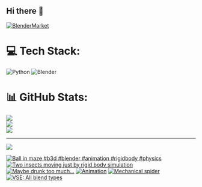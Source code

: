 ## Hi there 👋

<!--
**luckychris/luckychris** is a ✨ _special_ ✨ repository because its `README.md` (this file) appears on your GitHub profile.

Here are some ideas to get you started:

- 🔭 I’m currently working on ...
- 🌱 I’m currently learning ...
- 👯 I’m looking to collaborate on ...
- 🤔 I’m looking for help with ...
- 💬 Ask me about ...
- 📫 How to reach me: https://www.instagram.com/blender.fun/
- 😄 Pronouns: ...
- ⚡ Fun fact: ...
-->


[![BlenderMarket](https://assets.superhivemarket.com/site_assets/blendermarketlogo.png)](https://blendermarket.com/creators/blenderfun)

# 💻 Tech Stack:
![Python](https://img.shields.io/badge/python-3670A0?style=for-the-badge&logo=python&logoColor=ffdd54) ![Blender](https://img.shields.io/badge/blender-%23F5792A.svg?style=for-the-badge&logo=blender&logoColor=white)
# 📊 GitHub Stats:
![](https://github-readme-stats.vercel.app/api?username=luckychris&theme=great-gatsby&hide_border=false&include_all_commits=false&count_private=false)<br/>
![](https://github-readme-streak-stats.herokuapp.com/?user=luckychris&theme=great-gatsby&hide_border=false)<br/>
![](https://github-readme-stats.vercel.app/api/top-langs/?username=luckychris&theme=great-gatsby&hide_border=false&include_all_commits=false&count_private=false&layout=compact)

---
[![](https://visitcount.itsvg.in/api?id=luckychris&icon=0&color=0)](https://visitcount.itsvg.in)

<!-- Proudly created with GPRM ( https://gprm.itsvg.in ) -->

<!-- BEGIN YOUTUBE-CARDS -->
[![Ball in maze #b3d #blender #animation #rigidbody #physics](https://ytcards.demolab.com/?id=E0Yz9xZs6B4&title=Ball+in+maze+%23b3d+%23blender+%23animation+%23rigidbody+%23physics&lang=en&timestamp=1740494982&background_color=%230d1117&title_color=%23ffffff&stats_color=%23dedede&max_title_lines=1&width=250&border_radius=5 "Ball in maze #b3d #blender #animation #rigidbody #physics")](https://www.youtube.com/watch?v=E0Yz9xZs6B4)
[![Two insects moving just by rigid body simulation](https://ytcards.demolab.com/?id=2dfMwP8jMAs&title=Two+insects+moving+just+by+rigid+body+simulation&lang=en&timestamp=1740245547&background_color=%230d1117&title_color=%23ffffff&stats_color=%23dedede&max_title_lines=1&width=250&border_radius=5 "Two insects moving just by rigid body simulation")](https://www.youtube.com/watch?v=2dfMwP8jMAs)
[![Maybe drunk too much...](https://ytcards.demolab.com/?id=ujn3lPf4PoA&title=Maybe+drunk+too+much...&lang=en&timestamp=1740135168&background_color=%230d1117&title_color=%23ffffff&stats_color=%23dedede&max_title_lines=1&width=250&border_radius=5 "Maybe drunk too much...")](https://www.youtube.com/watch?v=ujn3lPf4PoA)
[![Animation](https://ytcards.demolab.com/?id=YgQyw8zJkhk&title=Animation&lang=en&timestamp=1740077825&background_color=%230d1117&title_color=%23ffffff&stats_color=%23dedede&max_title_lines=1&width=250&border_radius=5 "Animation")](https://www.youtube.com/watch?v=YgQyw8zJkhk)
[![Mechanical spider](https://ytcards.demolab.com/?id=V3GFPABMjkE&title=Mechanical+spider&lang=en&timestamp=1739859738&background_color=%230d1117&title_color=%23ffffff&stats_color=%23dedede&max_title_lines=1&width=250&border_radius=5 "Mechanical spider")](https://www.youtube.com/watch?v=V3GFPABMjkE)
[![VSE: All blend types](https://ytcards.demolab.com/?id=ri3WjVR--pg&title=VSE%3A+All+blend+types&lang=en&timestamp=1739713111&background_color=%230d1117&title_color=%23ffffff&stats_color=%23dedede&max_title_lines=1&width=250&border_radius=5 "VSE: All blend types")](https://www.youtube.com/watch?v=ri3WjVR--pg)
<!-- END YOUTUBE-CARDS -->

